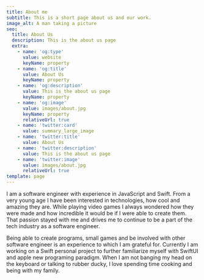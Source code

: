 ```yaml
---
title: About me
subtitle: This is a short page about us and our work.
image_alt: A man taking a picture
seo:
  title: About Us
  description: This is the about us page
  extra:
    - name: 'og:type'
      value: website
      keyName: property
    - name: 'og:title'
      value: About Us
      keyName: property
    - name: 'og:description'
      value: This is the about us page
      keyName: property
    - name: 'og:image'
      value: images/about.jpg
      keyName: property
      relativeUrl: true
    - name: 'twitter:card'
      value: summary_large_image
    - name: 'twitter:title'
      value: About Us
    - name: 'twitter:description'
      value: This is the about us page
    - name: 'twitter:image'
      value: images/about.jpg
      relativeUrl: true
template: page
---
```

I am a software engineer with experience in JavaScript and Swift. From a very young age I have been interested in technologies, how cool and amazing they are. While playing video games I always wondered how they were made and how incredible it would be if I were able to create them. That passion stayed with me and drives me to continue to be a part of the tech industry as a software engineer.

Being able to create programs, small games and be involved with other software engineer is an experience to which I am grateful for. Currently I am working on a Swift personal project to further familiarize myself with SwiftUI and apple new programing paradigm. When I am not banging my head on the keyboard or talking to rubber ducky, I love spending time cooking and being with my family.
